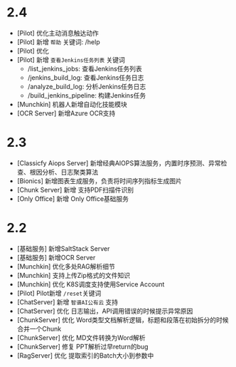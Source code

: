 # 2.4

* [Pilot] 优化主动消息触达动作
* [Pilot] 新增 `帮助` 关键词: /help
* [Pilot] 优化
* [Pilot] 新增 `查看Jenkins任务列表` 关键词
  * /list_jenkins_jobs: 查看Jenkins任务列表
  * /jenkins_build_log: 查看Jenkins任务日志
  * /analyze_build_log: 分析Jenkins任务日志
  * /build_jenkins_pipeline: 构建Jenkins任务
* [Munchkin] 机器人新增自动化技能模块
* [OCR Server] 新增Azure OCR支持

# 2.3

* [Classicfy Aiops Server] 新增经典AIOPS算法服务，内置时序预测、异常检查、根因分析、日志聚类算法
* [Bionics] 新增图表生成服务，负责将时间序列指标生成图片
* [Chunk Server] 新增 支持PDF扫描件识别
* [Only Office] 新增 Only Office基础服务

# 2.2

* [基础服务] 新增SaltStack Server
* [基础服务] 新增OCR Server
* [Munchkin] 优化多处RAG解析细节
* [Munchkin] 支持上传Zip格式的文件知识
* [Munchkin] 优化  K8S调度支持使用Service Account
* [Pilot] Pilot新增 `/reset`关键词
* [ChatServer] 新增 `智谱AI公有云` 支持
* [ChatServer] 优化 日志输出，API调用错误的时候提示异常原因
* [ChunkServer] 优化 Word类型文档解析逻辑，标题和段落在初始拆分的时候合并一个Chunk
* [ChunkServer] 优化 MD文件转换为Word解析
* [ChunkServer] 修复 PPT解析过早return的bug
* [RagServer] 优化 提取索引的Batch大小到参数中
